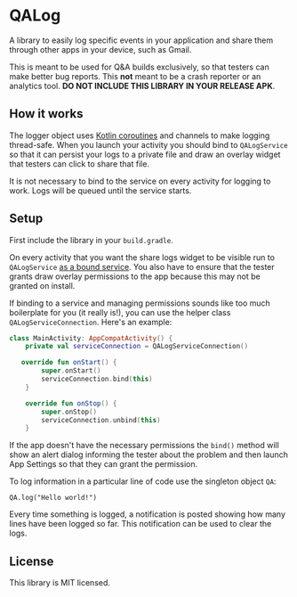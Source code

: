 # QALog

A library to easily log specific events in your application and share them 
through other apps in your device, such as Gmail.  

This is meant to be used for Q&A builds exclusively, so that testers can make 
better bug reports. This **not** meant to be a crash reporter or an analytics 
tool. **DO NOT INCLUDE THIS LIBRARY IN YOUR RELEASE APK**.

## How it works

The logger object uses [Kotlin coroutines](
https://kotlinlang.org/docs/reference/coroutines-overview.html) and channels to
make logging thread-safe. When you launch your activity you should bind to 
`QALogService` so that it can persist your logs to a private file and draw an 
overlay widget that testers can click to share that file.

It is not necessary to bind to the service on every activity for logging to 
work. Logs will be queued until the service starts. 

## Setup

First include the library in your `build.gradle`.

On every activity that you want the share logs widget to be visible run to 
`QALogService` [as a bound service](
https://developer.android.com/guide/components/bound-services). You also have 
to ensure that the tester grants draw overlay permissions to the app because
this may not be granted on install. 

If binding to a service and managing permissions sounds like too much 
boilerplate for you (it really is!), you can use the helper class 
`QALogServiceConnection`. Here's an example:

``` Kotlin
class MainActivity: AppCompatActivity() {
    private val serviceConnection = QALogServiceConnection()

   override fun onStart() {
        super.onStart()
        serviceConnection.bind(this)
    }

    override fun onStop() {
        super.onStop()
        serviceConnection.unbind(this)
    }
```

If the app doesn't have the necessary permissions the `bind()` method will show 
an alert dialog informing the tester about the problem and then launch App 
Settings so that they can grant the permission.

To log information in a particular line of code use the singleton object `QA`:

```
QA.log("Hello world!")
```

Every time something is logged, a notification is posted showing how many lines 
have been logged so far. This notification can be used to clear the logs.

## License

This library is MIT licensed.
